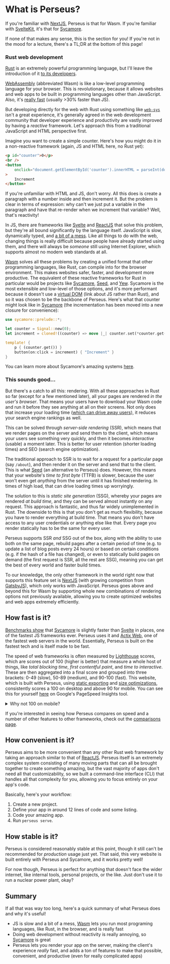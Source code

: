 # What is Perseus?

If you're familiar with [NextJS](https://nextjs.org), Perseus is that for Wasm. If you're familiar with [SvelteKit](https://kit.svelte.dev), it's that for [Sycamore](https://github.com/sycamore-rs/sycamore).

If none of that makes any sense, this is the section for you! If you're not in the mood for a lecture, there's a TL;DR at the bottom of this page!

### Rust web development

[Rust](https://www.rust-lang.org/) is an extremely powerful programming language, but I'll leave the introduction of it [to its developers](https://www.rust-lang.org/).

[WebAssembly](https://webassembly.org) (abbreviated Wasm) is like a low-level programming language for your browser. This is revolutionary, because it allows websites and web apps to be built in programming languages other than JavaScript. Also, it's [really fast](https://medium.com/@torch2424/webassembly-is-fast-a-real-world-benchmark-of-webassembly-vs-es6-d85a23f8e193) (usually >30% faster than JS).

But developing directly for the web with Rust using something like [`web-sys`](https://docs.rs/web-sys) isn't a great experience, it's generally agreed in the web development community that developer experience and productivity are vastly improved by having a _reactive_ framework. Let's approach this from a traditional JavaScript and HTML perspective first.

Imagine you want to create a simple counter. Here's how you might do it in a non-reactive framework (again, JS and HTML here, no Rust yet):

```html
<p id="counter">0</p>
<br />
<button
    onclick="document.getElementById('counter').innerHTML = parseInt(document.getElementById('counter').innerHTML) + 1"
>
    Increment
</button>
```

If you're unfamiliar with HTML and JS, don't worry. All this does is create a paragraph with a number inside and then increment it. But the problem is clear in terms of expression: why can't we just put a variable in the paragraph and have that re-render when we increment that variable? Well, that's reactivity!

In JS, there are frameworks like [Svelte](https://svelte.dev) and [ReactJS](https://reactjs.org) that solve this problem, but they're all bound significantly by the language itself. JavaScript is slow, dynamically typed, and [a bit of a mess](https://medium.com/netscape/javascript-is-kinda-shit-im-sorry-2e973e36fec4). Like all things to do with the web, changing things is really difficult because people have already started using them, and there will always be _someone_ still using Internet Explorer, which supports almost no modern web standards at all.

[Wasm](https://webassembly.org) solves all these problems by creating a unified format that other programming languages, like Rust, can compile into for the browser environment. This makes websites safer, faster, and development more productive. The equivalent of these reactive frameworks for Rust in particular would be projects like [Sycamore](https://sycamore-rs.netlify.app), [Seed](https://seed-rs.org), and [Yew](https://yew.rs). Sycamore is the most extensible and low-level of those options, and it's more performant because it doesn't use a [virtual DOM](https://svelte.dev/blog/virtual-dom-is-pure-overhead) (link about JS rather than Rust), and so it was chosen to be the backbone of Perseus. Here's what that counter might look like in [Sycamore](https://sycamore-rs.netlify.app) (the incrementation has been moved into a new closure for convenience):

```rust
use sycamore::prelude::*;

let counter = Signal::new(0);
let increment = cloned!((counter) => move |_| counter.set(*counter.get() + 1));

template! {
    p { (counter.get()) }
    button(on:click = increment) { "Increment" }
}
```

You can learn more about Sycamore's amazing systems [here](https://sycamore-rs.netlify.app).

### This sounds good...

But there's a catch to all this: rendering. With all these approaches in Rust so far (except for a few mentioned later), all your pages are rendered _in the user's browser_. That means your users have to download your Wasm code and run it before they see anything at all on their screens. Not only does that increase your loading time ([which can drive away users](https://medium.com/@vikigreen/impact-of-slow-page-load-time-on-website-performance-40d5c9ce568a)), it reduces your search engine rankings as well.

This can be solved through _server-side rendering_ (SSR), which means that we render pages on the server and send them to the client, which means your users see something very quickly, and then it becomes _interactive_ (usable) a moment later. This is better for user retention (shorter loading times) and SEO (search engine optimization).

The traditional approach to SSR is to wait for a request for a particular page (say `/about`), and then render it on the server and send that to the client. This is what [Seed](https://seed-rs.org) (an alternative to Perseus) does. However, this means that your website's _time to first byte_ (TTFB) is slower, because the user won't even get _anything_ from the server until it has finished rendering. In times of high load, that can drive loading times up worryingly.

The solution to this is _static site generation_ (SSG), whereby your pages are rendered _at build time_, and they can be served almost instantly on any request. This approach is fantastic, and thus far widely unimplemented in Rust. The downside to this is that you don't get as much flexibility, because you have to render everything at build time. That means you don't have access to any user credentials or anything else like that. Every page you render statically has to be the same for every user.

Perseus supports SSR _and_ SSG out of the box, along with the ability to use both on the same page, rebuild pages after a certain period of time (e.g. to update a list of blog posts every 24 hours) or based on certain conditions (e.g. if the hash of a file has changed), or even to statically build pages on demand (the first request is SSR, all the rest are SSG), meaning you can get the best of every world and faster build times.

To our knowledge, the only other framework in the world right now that supports this feature set is [NextJS](https://nextjs.org) (with growing competition from [GatsbyJS](https://www.gatsbyjs.com)), which only works with JavaScript. Perseus goes above and beyond this for Wasm by supporting whole new combinations of rendering options not previously available, allowing you to create optimized websites and web apps extremely efficiently.

## How fast is it?

[Benchmarks show](https://rawgit.com/krausest/js-framework-benchmark/master/webdriver-ts-results/table.html) that [Sycamore](https://sycamore-rs.netlify.app) is slightly faster than [Svelte](https://svelte.dev) in places, one of the fastest JS frameworks ever. Perseus uses it and [Actix Web](https://actix.rs), one of the fastest web servers in the world. Essentially, Perseus is built on the fastest tech and is itself made to be fast.

The speed of web frameworks is often measured by [Lighthouse](https://developers.google.com/web/tools/lighthouse) scores, which are scores out of 100 (higher is better) that measure a whole host of things, like *total blocking time*, *first contentful paint*, and *time to interactive*. These are then aggregated into a final score and grouped into three brackets: 0-49 (slow), 50-89 (medium), and 90-100 (fast). This website, which is built with Perseus, using [static exporting](:exporting) and [size optimizations](:deploying/size), consistently scores a 100 on desktop and above 90 for mobile. You can see this for yourself [here](https://developers.google.com/speed/pagespeed/insights/?url=https%3A%2F%2Farctic-hen7.github.io%2Fperseus%2Fen-US%2F&tab=desktop) on Google's PageSpeed Insights tool.

<details>
<summary>Why not 100 on mobile?</summary>

The only issue that prevents Perseus from achieving a consistent perfect score on mobile is *total blocking time*, which measures the time between when the first content appears on the page and wehn that content is interactive. Of course, WebAssembly code is used for this part (compiled from Rust), which isn't completely optimized for yet on many mobile devices. As mobile browsers get better at parsing WebAssembly, TBT will likely decrease further from the medium range to the green range (which we see for more poerful desktop systems).

</details>

If you're interested in seeing how Perseus compares on speed and a number of other features to other frameworks, check out the [comparisons page](comparisons).

## How convenient is it?

Perseus aims to be more convenient than any other Rust web framework by taking an approach similar to that of [ReactJS](https://reactjs.org). Perseus itself is an extremely complex system consisting of many moving parts that can all be brought together to create something amazing, but the vast majority of apps don't need all that customizability, so we built a command-line interface (CLI) that handles all that complexity for you, allowing you to focus entirely on your app's code.

Basically, here's your workflow:

1. Create a new project.
2. Define your app in around 12 lines of code and some listing.
3. Code your amazing app.
4. Run `perseus serve`.

## How stable is it?

Perseus is considered reasonably stable at this point, though it still can't be recommended for *production* usage just yet. That said, this very website is built entirely with Perseus and Sycamore, and it works pretty well!

For now though, Perseus is perfect for anything that doesn't face the wider internet, like internal tools, personal projects, or the like. Just don't use it to run a nuclear power plant, okay?

## Summary

If all that was way too long, here's a quick summary of what Perseus does and why it's useful!

-   JS is slow and a bit of a mess, [Wasm](https://webassembly.org) lets you run most programing languages, like Rust, in the browser, and is really fast
-   Doing web development without reactivity is really annoying, so [Sycamore](https://sycamore-rs.netlify.app) is great
-   Perseus lets you render your app on the server, making the client's experience _really_ fast, and adds a ton of features to make that possible, convenient, and productive (even for really complicated apps)
